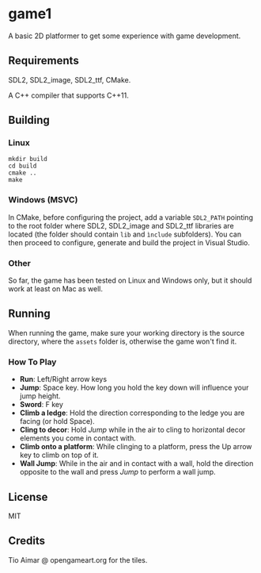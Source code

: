 # game1

A basic 2D platformer to get some experience with game development.

## Requirements

SDL2, SDL2\_image, SDL2\_ttf, CMake.

A C++ compiler that supports C++11.

## Building

### Linux

```
mkdir build
cd build
cmake ..
make
```

### Windows (MSVC)

In CMake, before configuring the project, add a variable `SDL2_PATH` pointing to the root folder where SDL2, SDL2\_image  and SDL2\_ttf libraries are located
(the folder should contain `lib` and `ìnclude` subfolders).
You can then proceed to configure, generate and build the project in Visual Studio.

### Other

So far, the game has been tested on Linux and Windows only, but it should work at least on Mac as well.

## Running

When running the game, make sure your working directory is the source directory, where the `assets` folder is, otherwise the game won't find it.

### How To Play

  * __Run__: Left/Right arrow keys
  * __Jump__: Space key. How long you hold the key down will influence your jump height.
  * __Sword__: F key
  * __Climb a ledge__: Hold the direction corresponding to the ledge you are facing (or hold Space).
  * __Cling to decor__: Hold _Jump_ while in the air to cling to horizontal decor elements you come in contact with.
  * __Climb onto a platform__: While clinging to a platform, press the Up arrow key to climb on top of it.
  * __Wall Jump__: While in the air and in contact with a wall, hold the direction opposite to the wall and press _Jump_ to perform a wall jump.

## License

MIT

## Credits

Tio Aimar @ opengameart.org for the tiles.

